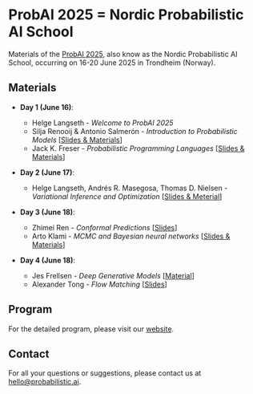 # ProbAI 2025 = Nordic Probabilistic AI School

Materials of the [ProbAI 2025](https://nordic.probabilistic.ai/), also know as the Nordic Probabilistic AI School, occurring on 16-20 June 2025 in Trondheim (Norway).

## Materials

* **Day 1 (June 16)**:
  - Helge Langseth - *Welcome to ProbAI 2025*
  - Silja Renooij & Antonio Salmerón - *Introduction to Probabilistic Models* [[Slides & Materials](day-1/)]
  - Jack K. Freser - *Probabilistic Programming Languages* [[Slides & Materials](day-1/)]


* **Day 2 (June 17)**:
  - Helge Langseth, Andrés R. Masegosa, Thomas D. Nielsen - *Variational Inference and Optimization* [[Slides & Meterial](day-2/)]


* **Day 3 (June 18)**:
  - Zhimei Ren - *Conformal Predictions* [[Slides](day-3)]
  - Arto Klami - *MCMC and Bayesian neural networks* [[Slides & Materials](day-3)]

* **Day 4 (June 18)**:
  - Jes Frellsen - *Deep Generative Models* [[Material](day-4)]
  - Alexander Tong - *Flow Matching* [[Slides](day-4)]


  
## Program

For the detailed program, please visit our [website](https://nordic.probabilistic.ai/program).

## Contact

For all your questions or suggestions, please contact us at [hello@probabilistic.ai](mailto:hello@probabilistic.ai).
